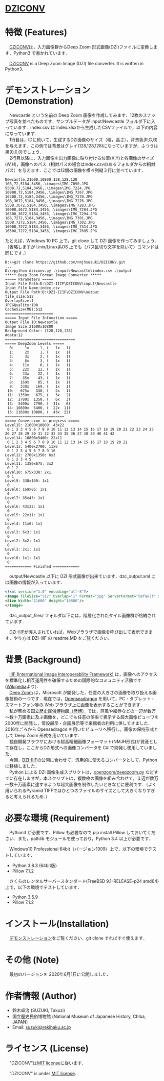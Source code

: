 # [DZICONV](https://github.com/nmjhsuzuki/DZICONV)

# 特徴 (Features)

　[DZICONV](https://github.com/nmjhsuzuki/DZICONV)は，入力画像群からDeep Zoom 形式画像(DZI)ファイルに変換します．Python3 で書かれています．

　[DZICONV](https://github.com/nmjhsuzuki/DZICONV) is a Deep Zoom Image (DZI) file converter. It is written in Python3.

# デモンストレーション (Demonstration)

　Newcastle という名前の Deep Zoom 画像を作成してみます．12枚のスナップ写真を並べたものです．サンプルデータが input/Newcastle フォルダ下に入っています．index.csv は index.xlsxから生成したCSVファイルで，以下の内容になっています．  
　1行目は，IDに続いて，生成するDZI画像のサイズ（幅，高さ），背景色(R,G,B)を与えます．この例では背景はグレイ(128,128,128)になっていますが，ふつうは黒(0,0,0)でしょう．  
　2行目以降に，入力画像を出力画像に貼り付ける位置(X,Y)と各画像のサイズ(W,H)，画像へのパス（相対パスの場合はindex.csvのあるフォルダからの相対パス）を与えます．ここでは12個の画像を横４列縦３行に並べています．  

```CSV
Newcastle,21600,10800,128,128,128
108,72,5184,3456,.\images\IMG_7090.JPG
5508,72,5184,3456,.\images\IMG_7224.JPG
10908,72,5184,3456,.\images\IMG_7267.JPG
16308,72,5184,3456,.\images\IMG_7270.JPG
108,3672,5184,3456,.\images\IMG_7276.JPG
5508,3672,5184,3456,.\images\IMG_7283.JPG
10908,3672,5184,3456,.\images\IMG_7284.JPG
16308,3672,5184,3456,.\images\IMG_7294.JPG
108,7272,5184,3456,.\images\IMG_7301.JPG
5508,7272,5184,3456,.\images\IMG_7302.JPG
10908,7272,5184,3456,.\images\IMG_7314.JPG
16308,7272,5184,3456,.\images\IMG_7605.JPG
```

たとえば，Windows 10 PC 上で，git clone して DZI 画像を作ってみましょう．（省略しますが Unix/Linux系OS 上でも（パス区切り文字を除いて）コマンドは同じです．）

```Batchfile
D:\>git clone https://github.com/nmjhsuzuki/DZICONV.git
...
D:\>python dziconv.py .\input\Newcastle\index.csv .\output
***** Deep Zoom Format Image Converter *****
===== Parameters =====
Input File Path:D:\DZI-IIIF\DZICONV\input\Newcastle
Input File Name:index.csv
Output File Path:D:\DZI-IIIF\DZICONV\output
tile_size:512
OverlapSize:1
JPEGQuality:100
CacheSize(MB):512
======================
===== Input File Infomation =====
Output File ID:Newcastle
Image Size:21600x10800
Background Color: (128,128,128)
#data:12
================================
===== DeepZoom Levels =====
  0:     1x     1, (   1x   1)
  1:     2x     1, (   1x   1)
  2:     3x     2, (   1x   1)
  3:     6x     3, (   1x   1)
  4:    11x     6, (   1x   1)
  5:    22x    11, (   1x   1)
  6:    43x    22, (   1x   1)
  7:    85x    43, (   1x   1)
  8:   169x    85, (   1x   1)
  9:   338x   169, (   1x   1)
 10:   675x   338, (   2x   1)
 11:  1350x   675, (   3x   2)
 12:  2700x  1350, (   6x   3)
 13:  5400x  2700, (  11x   6)
 14: 10800x  5400, (  22x  11)
 15: 21600x 10800, (  43x  22)
===========================
===== Conversion in progress =====
Level15: 21600x10800: 43x22
 0 1 2 3 4 5 6 7 8 9 10 11 12 13 14 15 16 17 18 19 20 21 22 23 24 25 26 27 28 29 30 31 32 33 34 35 36 37 38 39 40 41 42
Level14: 10800x5400: 22x11
 0 1 2 3 4 5 6 7 8 9 10 11 12 13 14 15 16 17 18 19 20 21
Level13: 5400x2700: 11x6
 0 1 2 3 4 5 6 7 8 9 10
Level12: 2700x1350: 6x3
 0 1 2 3 4 5
Level11: 1350x675: 3x2
 0 1 2
Level10: 675x338: 2x1
 0 1
Level9: 338x169: 1x1
 0
Level8: 169x85: 1x1
 0
Level7: 85x43: 1x1
 0
Level6: 43x22: 1x1
 0
Level5: 22x11: 1x1
 0
Level4: 11x6: 1x1
 0
Level3: 6x3: 1x1
 0
Level2: 3x2: 1x1
 0
Level1: 2x1: 1x1
 0
Level0: 1x1: 1x1
 0
============ Finished ============
```

　output/Newcastle 以下に DZI 形式画像が出来ています．dzc_output.xml には画像の情報が入っています．

```xml
<?xml version="1.0" encoding="utf-8"?>
<Image TileSize="512" Overlap="1" Format="jpg" ServerFormat="Default" xmlns="http://schemas.microsoft.com/deepzoom/2009">
<Size Width="21600" Height="10800"/>
</Image>
```

　dzc_output_files/ フォルダ以下には，階層化されたタイル画像群が格納されています．

　[DZI-IIIF](https://github.com/nmjhsuzuki/DZI-IIIF)が導入されていれば，Webブラウザで画像を呼び出して表示できます．やり方は DZI-IIIF の readme.MD をご覧ください．

# 背景 (Background)

　[IIIF (International Image Interoperability Framework)](https://iiif.io) は，画像へのアクセスを標準化し相互運用性を確保するための国際的なコミュニティ活動です([Wikipedia](https://ja.wikipedia.org/wiki/International_Image_Interoperability_Framework)より)．  
　[Deep Zoom](https://en.wikipedia.org/wiki/Deep_Zoom) は，Microsoft が開発した，任意の大きさの画像を取り扱える画像技術の一つです．現在では，[Openseadragon](https://openseadragon.github.io) を用いて，PC・タブレット・スマートフォン等の Web ブラウザ上に画像を表示することができます．  
　私が務める[国立歴史民俗博物館（歴博）](https://www.rekihaku.ac.jp) では，屏風や絵巻などの一辺が数万～数十万画素に及ぶ画像を，どこでも任意の倍率で表示する超大画像ビューワを2000年に開発し，常設展示・企画展示等で来館者の利用に供してきました．2016年ごろから Opensedragon を用いたビューワへ移行し，画像の保持形式として Deep Zoom 形式を用いています．  
　独自開発ブラウザにおける超高精細画像フォーマット(NMJH形式)が資産として存在し，ここからDZI形式への画像コンバータを C# で開発し使用していました．  
　今回，[DZI-IIIF](https://github.com/nmjhsuzuki/DZI-IIIF)の公開に合わせて，汎用的に使えるコンバータとして，Python に移植しました．  
　Python による DZI 画像生成スプリクトは，[openzoom/deepzoom.py](https://github.com/openzoom/deepzoom.py) などすでに存在しますが，本スクリプトは，複数枚の画像を組み合わせて，１辺が数万～数十万画素に達するような超大画像を制作したいときなどに便利です．（よく用いられるPyramid TIFFではひとつのファイルのサイズとして大きくなりすぎると考えられるため．）

# 必要な環境 (Requirement)

　Python3 が必要です．Pillow も必要なので pip install Pillow しておいてください．また，pathlib モジュールを使っており，Python 3.4 以上が必要です．  

　Windows10 Professional 64bit（バージョン1909）上で，以下の環境でテストしています．

* Python 3.8.3 (64bit版)
* Pillow 7.1.2

　さくらのレンタルサーバースタンダード(FreeBSD 9.1-RELEASE-p24 amd64)上で，以下の環境でテストしています．

* Python 3.5.9
* Pillow 7.1.2

# インストール(Installation)

　[デモンストレーション](#デモンストレーション-demonstration)をご覧ください．git clone すればすぐ使えます．

# その他 (Note)

　最初のバージョンを 2020年6月1日に公開しました．  

# 作者情報 (Author)

* 鈴木卓治 (SUZUKI, Takuzi)
* 国立歴史民俗博物館 (National Museum of Japanese History, Chiba, JAPAN)
* Email: suzuki@rekihaku.ac.jp

# ライセンス (License)

　"DZICONV"は[MIT license](https://en.wikipedia.org/wiki/MIT_License)に従います．

　"DZICONV" is under [MIT license](https://en.wikipedia.org/wiki/MIT_License).

